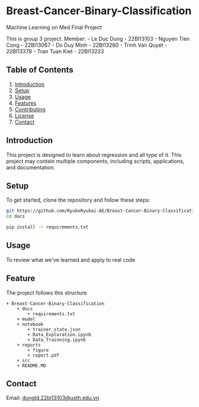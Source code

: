 # Breast-Cancer-Binary-Classification
Machine Learning on Med Final Project

This is group 3 project. Member:
    - Le Duc Dung - 22BI13103
    - Nguyen Tien Cong - 22BI13067
    - Do Duy Minh - 22BI13280
    - Trinh Van Quyet - 22BI13378
    - Tran Tuan Kiet - 22BI13233

## Table of Contents
1. [Introduction](#introduction)
2. [Setup](#setup)
3. [Usage](#usage)
4. [Features](#features)
5. [Contributing](#contributing)
6. [License](#license)
7. [Contact](#contact)

## Introduction

This project is designed to learn about regression and all type of it. This project may contain multiple components, including scripts, applications, and documentation.

## Setup

To get started, clone the repository and follow these steps:

```bash
git https://github.com/RyukoRyukai-AE/Breast-Cancer-Binary-Classification.git
cd docs

pip install -r requirements.txt
```

## Usage

To review what we've learned and apply to real code

## Feature

The project follows this structure

```
+ Breast-Cancer-Binary-Classification
    + docs
        + requirements.txt
    + model
    + notebook
        + trainer_state.json
        + Data_Exploration.ipynb
        + Data_Trainning.ipynb
    + reports
        + figure
        + report.pdf
    + src
    + README.MD
```

## Contact

Email: dungld.22bi13103@usth.edu.vn
